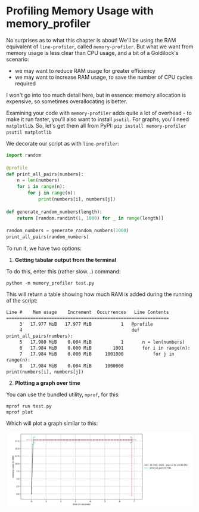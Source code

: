 # Profiling Memory Usage with memory_profiler

No surprises as to what this chapter is about! We'll be using the RAM equivalent of `line-profiler`, called `memory-profiler`. But what we want from memory usage is less clear than CPU usage, and a bit of a Goldilock's scenario:

- we may want to reduce RAM usage for greater efficiency
- we may want to increase RAM usage, to save the number of CPU cycles required

I won't go into too much detail here, but in essence: memory allocation is expensive, so sometimes overallocating is better. 

Examining your code with `memory-profiler` adds quite a lot of overhead - to make it run faster, you'll also want to install `psutil`. For graphs, you'll need `matplotlib`. So, let's get them all from PyPI: `pip install memory-profiler psutil matplotlib`

We decorate our script as with `line-profiler`:

```python
import random

@profile
def print_all_pairs(numbers):
    n = len(numbers)
    for i in range(n):        
        for j in range(n):    
            print(numbers[i], numbers[j])

def generate_random_numbers(length):
    return [random.randint(1, 1000) for _ in range(length)]

random_numbers = generate_random_numbers(1000)
print_all_pairs(random_numbers)
```

To run it, we have two options:

1. **Getting tabular output from the terminal**

To do this, enter this (rather slow...) command:

```shell
python -m memory_profiler test.py
```

This will return a table showing how much RAM is added during the running of the script:

```shell
Line #    Mem usage    Increment  Occurrences   Line Contents
=============================================================
     3   17.977 MiB   17.977 MiB           1   @profile
     4                                         def print_all_pairs(numbers):
     5   17.980 MiB    0.004 MiB           1       n = len(numbers)
     6   17.984 MiB    0.000 MiB        1001       for i in range(n):
     7   17.984 MiB    0.000 MiB     1001000           for j in range(n):
     8   17.984 MiB    0.004 MiB     1000000               print(numbers[i], numbers[j])
```

2. **Plotting a graph over time**

You can use the bundled utility, `mprof`, for this:

```shell
mprof run test.py
mprof plot
```

Which will plot a graph similar to this:

![memory_profiler graph](../assets/mprof.png)